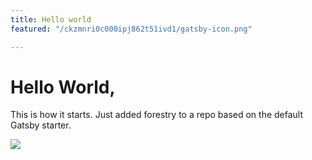 ```yaml
---
title: Hello world
featured: "/ckzmnri0c000ipj862t51ivd1/gatsby-icon.png"

---
```

# Hello World,

This is how it starts. Just added forestry to a repo based on the default Gatsby starter.

![](/ckzmnri0c000ipj862t51ivd1/gatsby-astronaut.png)